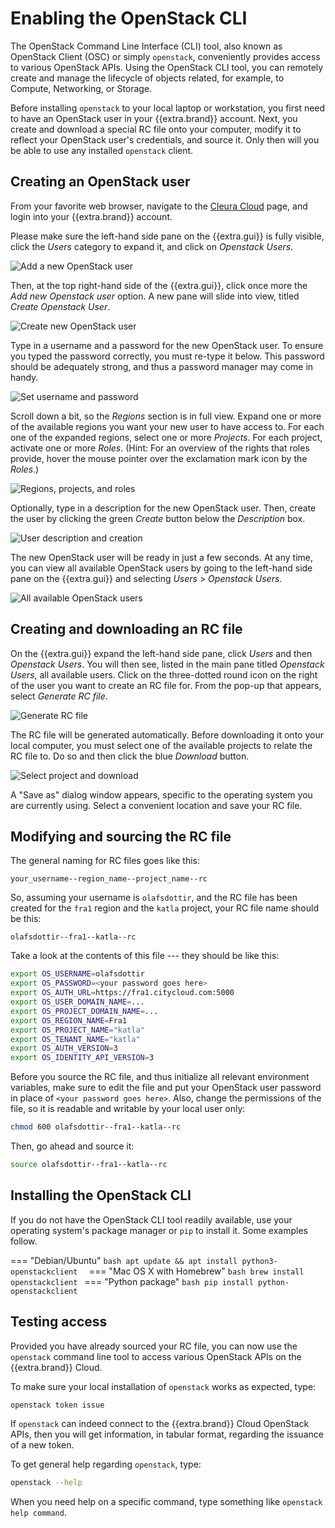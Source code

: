 # Enabling the OpenStack CLI

The OpenStack Command Line Interface (CLI) tool, also known as OpenStack
Client (OSC) or simply `openstack`, conveniently provides access to
various OpenStack APIs. Using the OpenStack CLI tool, you can remotely
create and manage the lifecycle of objects related, for example, to
Compute, Networking, or Storage.

Before installing `openstack` to your local laptop or workstation, you 
first need to have an OpenStack user in your {{extra.brand}} account. 
Next, you create and download a special RC file onto your computer, 
modify it to reflect your OpenStack user's credentials, and source it. 
Only then will you be able to use any installed `openstack` client.

## Creating an OpenStack user

From your favorite web browser, navigate to the [Cleura 
Cloud](https://{{extra.gui_domain}}) page, and login into your 
{{extra.brand}} account.

Please make sure the left-hand side pane on the {{extra.gui}} is fully 
visible, click the _Users_ category to expand it, and click on 
_Openstack Users_.

![Add a new OpenStack user](assets/ostack-cli/shot-01.png)

Then, at the top right-hand side of the {{extra.gui}}, click once more 
the _Add new Openstack user_ option. A new pane will slide into view, 
titled _Create Openstack User_.

![Create new OpenStack user](assets/ostack-cli/shot-02.png)

Type in a username and a password for the new OpenStack user. To ensure 
you typed the password correctly, you must re-type it below. This 
password should be adequately strong, and thus a password manager may 
come in handy.

![Set username and password](assets/ostack-cli/shot-03.png)

Scroll down a bit, so the _Regions_ section is in full view. Expand one 
or more of the available regions you want your new user to have access 
to. For each one of the expanded regions, select one or more 
_Projects_. For each project, activate one or more _Roles_. (Hint: For
an overview of the rights that roles provide, hover the mouse pointer
over the exclamation mark icon by the _Roles_.) 

![Regions, projects, and roles](assets/ostack-cli/shot-04.png)

Optionally, type in a description for the new OpenStack user. Then, 
create the user by clicking the green _Create_ button below the 
_Description_ box.

![User description and creation](assets/ostack-cli/shot-05.png)

The new OpenStack user will be ready in just a few seconds. At any 
time, you can view all available OpenStack users by going to the 
left-hand side pane on the {{extra.gui}} and selecting _Users_ > 
_Openstack Users_.

![All available OpenStack users](assets/ostack-cli/shot-06.png)

## Creating and downloading an RC file

On the {{extra.gui}} expand the left-hand side pane, click _Users_ and 
then _Openstack Users_. You will then see, listed in the main pane 
titled _Openstack Users_, all available users. Click on the 
three-dotted round icon on the right of the user you want to create an 
RC file for. From the pop-up that appears, select _Generate RC file_.

![Generate  RC file](assets/ostack-cli/shot-07.png)

The RC file will be generated automatically. Before downloading it onto 
your local computer, you must select one of the available projects to 
relate the RC file to. Do so and then click the blue _Download_ button.

![Select project and download](assets/ostack-cli/shot-08.png)

A "Save as" dialog window appears, specific to the operating system you 
are currently using. Select a convenient location and save your RC file.
 
## Modifying and sourcing the RC file 

The general naming for RC files goes like this:

```plain
your_username--region_name--project_name--rc
```

So, assuming your username is `olafsdottir`, and the RC file has been 
created for the `fra1` region and the `katla` project, your RC file 
name should be this:

```plain
olafsdottir--fra1--katla--rc
```

Take a look at the contents of this file --- they should be like this:

```bash
export OS_USERNAME=olafsdottir
export OS_PASSWORD=<your password goes here>
export OS_AUTH_URL=https://fra1.citycloud.com:5000
export OS_USER_DOMAIN_NAME=...
export OS_PROJECT_DOMAIN_NAME=...
export OS_REGION_NAME=Fra1
export OS_PROJECT_NAME="katla"
export OS_TENANT_NAME="katla"
export OS_AUTH_VERSION=3
export OS_IDENTITY_API_VERSION=3
```

Before you source the RC file, and thus initialize all relevant environment 
variables, make sure to edit the file and put your OpenStack user 
password in place of `<your password goes here>`. Also, change the
permissions of the file, so it is readable and writable by your local
user only:

```bash
chmod 600 olafsdottir--fra1--katla--rc
```

Then, go ahead and source it:

```bash
source olafsdottir--fra1--katla--rc
```

## Installing the OpenStack CLI

If you do not have the OpenStack CLI tool readily available, use your 
operating system's package manager or `pip` to install it. Some 
examples follow.

=== "Debian/Ubuntu"
	```bash
	apt update && apt install python3-openstackclient 
	```
=== "Mac OS X with Homebrew"
	```bash
	brew install openstackclient
	```
=== "Python package"
	```bash
	pip install python-openstackclient
	```

## Testing access

Provided you have already sourced your RC file, you can now use the 
`openstack` command line tool to access various OpenStack APIs on the 
{{extra.brand}} Cloud.

To make sure your local installation of `openstack` works as expected, 
type:

```bash
openstack token issue
```

If `openstack` can indeed connect to the {{extra.brand}} Cloud 
OpenStack APIs, then you will get information, in tabular format, 
regarding the issuance of a new token.

To get general help regarding `openstack`, type:

```bash
openstack --help
```

When you need help on a specific command, type something like 
`openstack help command`.
